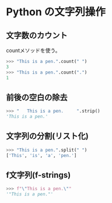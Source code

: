 # Python の文字列操作

## 文字数のカウント

countメソッドを使う。

```python
>>> "This is a pen.".count(" ")
3
>>> "This is a pen.".count(".")
1
```

## 前後の空白の除去

```python
>>> "   This is a pen.     ".strip()
'This is a pen.'
```

## 文字列の分割(リスト化)

```python
>>> "This is a pen.".split(" ")
['This', 'is', 'a', 'pen.']
```

## f文字列(f-strings)

```python
>>> f"\"This is a pen.\""
'"This is a pen."'
```